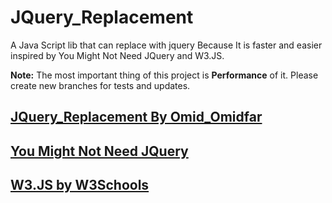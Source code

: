 # JQuery_Replacement
A Java Script lib that can replace with jquery Because It is faster and easier inspired by You Might Not Need JQuery and W3.JS.

**Note:** The most important thing of this project is **Performance** of it. Please create new branches for tests and updates.
## [JQuery_Replacement By Omid_Omidfar](https://github.com/omid-omidfar/JQuery_Replacement/)
## [You Might Not Need JQuery](http://youmightnotneedjquery.com/)
## [W3.JS by W3Schools](https://www.w3schools.com/w3js/)
